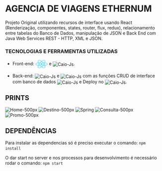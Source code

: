 # AGENCIA DE VIAGENS ETHERNUM

Projeto Original utilizando recursos de interface usando React (Renderização, componentes, states, router, flux, redux), relacionamento entre tabelas do Banco de Dados, manipulação de JSON e Back End com Java Web Services REST - HTTP, XML e JSON.

### TECNOLOGIAS E FERRAMENTAS UTILIZADAS


- Front-end:  <img align="center" alt="Caio-React" height="30" width="40" src="https://raw.githubusercontent.com/devicons/devicon/master/icons/react/react-original.svg"> e <img align="center" alt="Caio-Js" height="30" width="40" src="https://cdn.jsdelivr.net/gh/devicons/devicon/icons/bootstrap/bootstrap-plain.svg">.

- Back-end: <img align="center" alt="Caio-Js" height="30" width="40" src="https://cdn.jsdelivr.net/gh/devicons/devicon/icons/java/java-original.svg"> e <img align="center" alt="Caio-Js" height="30" width="40" src="https://cdn.jsdelivr.net/gh/devicons/devicon/icons/spring/spring-original.svg"> com as funções CRUD de interface com banco de dados <img align="center" alt="Caio-Js" height="30" width="40" src="https://cdn.jsdelivr.net/gh/devicons/devicon/icons/postgresql/postgresql-original.svg"> e Deploy no  <img align="center" alt="Caio-Js" height="30" width="40" src="https://cdn.jsdelivr.net/gh/devicons/devicon/icons/heroku/heroku-original-wordmark.svg">.

## PRINTS
![Home-500px](https://user-images.githubusercontent.com/83608987/167665501-416d11f1-ded3-43b1-b979-ed562b1b1f59.JPG)
![Destino-500px](https://user-images.githubusercontent.com/83608987/167665518-d6d6691b-b330-4f5d-8e35-ec523e953a9e.JPG)
![Spring](https://user-images.githubusercontent.com/83608987/167665529-4e8f3403-0706-48cc-8f93-b2d9ac25d641.JPG)
![Consulta-500px](https://user-images.githubusercontent.com/83608987/167665548-65809b8f-8961-401c-a66d-0937dcea2231.JPG)
![Promo-500px](https://user-images.githubusercontent.com/83608987/167665580-803f4f28-8c1f-4de7-a7c5-be9b3a98c492.JPG)


## DEPENDÊNCIAS

Para instalar as dependencias só é preciso executar o comando: `npm install`

O dar start no server e nos processos para desenvolvimento é necessário rodar o comando: `npm start`
